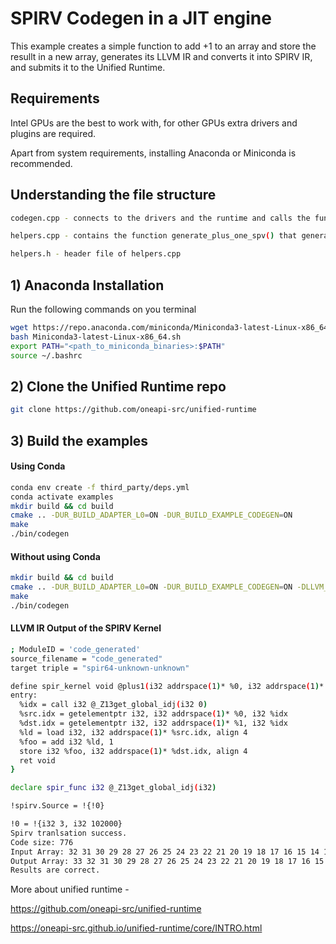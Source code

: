 
# SPIRV Codegen in a JIT engine

This example creates a simple function to add +1 to an array and store the resullt in a new array, generates its LLVM IR and converts it into SPIRV IR, and submits it to the Unified Runtime.

## Requirements

Intel GPUs are the best to work with, for other GPUs extra drivers and plugins are required.

Apart from system requirements, installing Anaconda or Miniconda is recommended.

## Understanding the file structure
```bash
codegen.cpp - connects to the drivers and the runtime and calls the function to generate SPIRV, also contains code for the array and adding +1 to it

helpers.cpp - contains the function generate_plus_one_spv() that generates LLVM IR and converts it to SPIRV

helpers.h - header file of helpers.cpp
```

## 1) Anaconda Installation

Run the following commands on you terminal
```bash
wget https://repo.anaconda.com/miniconda/Miniconda3-latest-Linux-x86_64.sh
bash Miniconda3-latest-Linux-x86_64.sh
export PATH="<path_to_miniconda_binaries>:$PATH"
source ~/.bashrc
```

## 2) Clone the Unified Runtime repo
```bash
git clone https://github.com/oneapi-src/unified-runtime
```

## 3) Build the examples

#### Using Conda
```bash
conda env create -f third_party/deps.yml
conda activate examples
mkdir build && cd build
cmake .. -DUR_BUILD_ADAPTER_L0=ON -DUR_BUILD_EXAMPLE_CODEGEN=ON
make
./bin/codegen
```

#### Without using Conda
```bash
mkdir build && cd build
cmake .. -DUR_BUILD_ADAPTER_L0=ON -DUR_BUILD_EXAMPLE_CODEGEN=ON -DLLVM_DIR=/usr/lib/llvm-13/cmake
make
./bin/codegen
```

#### LLVM IR Output of the SPIRV Kernel
```bash
; ModuleID = 'code_generated'
source_filename = "code_generated"
target triple = "spir64-unknown-unknown"

define spir_kernel void @plus1(i32 addrspace(1)* %0, i32 addrspace(1)* %1) {
entry:
  %idx = call i32 @_Z13get_global_idj(i32 0)
  %src.idx = getelementptr i32, i32 addrspace(1)* %0, i32 %idx
  %dst.idx = getelementptr i32, i32 addrspace(1)* %1, i32 %idx
  %ld = load i32, i32 addrspace(1)* %src.idx, align 4
  %foo = add i32 %ld, 1
  store i32 %foo, i32 addrspace(1)* %dst.idx, align 4
  ret void
}

declare spir_func i32 @_Z13get_global_idj(i32)

!spirv.Source = !{!0}

!0 = !{i32 3, i32 102000}
Spirv tranlsation success.
Code size: 776
Input Array: 32 31 30 29 28 27 26 25 24 23 22 21 20 19 18 17 16 15 14 13 12 11 10 9 8 7 6 5 4 3 2 1 
Output Array: 33 32 31 30 29 28 27 26 25 24 23 22 21 20 19 18 17 16 15 14 13 12 11 10 9 8 7 6 5 4 3 2 
Results are correct.
```

More about unified runtime - 

https://github.com/oneapi-src/unified-runtime

https://oneapi-src.github.io/unified-runtime/core/INTRO.html
